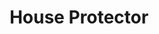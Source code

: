 ---
title: House Protector
publishDate: 2023-08-15 18:00:00
img: /assets/protector.png
img_alt: Image de l'écran d'accueil de House Protector
description: |
  J'ai créer un tower defense en Unity en 2 jours avec un ami
tags:
  - Unity
---